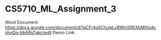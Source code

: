 # CS5710_ML_Assignment_3
Word Document: https://docs.google.com/document/d/1qCFr4g5CIyJeLx8Wm109iXbMHUdoshoQg-bbARsTgko/edit 
Demo Link: 

